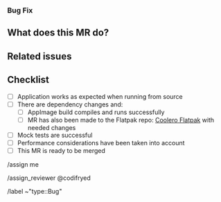 <!-- 
Please fill out the template below. These HTML comments will not be rendered so there's no need to delete them. 
Do *not* close any issues yourself, we will close things once done/handled accordingly.
For checklists put an x inside the [ ] like this: [x] to mark the checkbox.
The actions at the end of this template will be done automatically once submitted.
-->

### Bug Fix

## What does this MR do?

<!-- Briefly describe what this MR is about -->

## Related issues

<!-- Link related issues below.  i.e. Fixes #1234 -->

## Checklist

<!-- Put an x inside the [ ] like this: [x] to mark the checkbox. -->

- [ ] Application works as expected when running from source
- [ ] There are dependency changes and:
    - [ ] AppImage build compiles and runs successfully
    - [ ] MR has also been made to the Flatpak repo: [Coolero Flatpak](https://github.com/flathub/org.coolero.Coolero)
      with needed changes
- [ ] Mock tests are successful
- [ ] Performance considerations have been taken into account
- [ ] This MR is ready to be merged

/assign me

/assign_reviewer @codifryed

/label ~"type::Bug"
